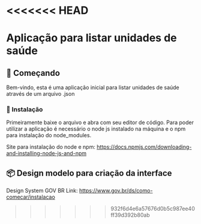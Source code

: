 <<<<<<< HEAD
=======
# Aplicação para listar unidades de saúde

## 🚀 Começando
Bem-vindo, esta é uma aplicação inicial para listar unidades de saúde através de um arquivo .json


### 🔧 Instalação
Primeiramente baixe o arquivo e abra com seu editor de código. Para poder utilizar a aplicação é necessário o node js instalado na máquina e o npm para instalação do node_modules.

Site para instalação do node e npm: https://docs.npmjs.com/downloading-and-installing-node-js-and-npm


## 📦 Design modelo para criação da interface

Design System GOV BR
Link: https://www.gov.br/ds/como-comecar/instalacao
>>>>>>> 932f6d4e6a57676d0b5c987ee40ff39d392b80ab
